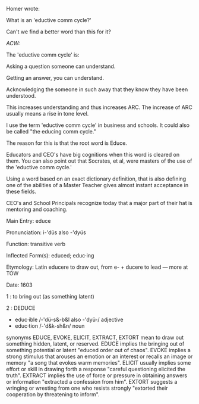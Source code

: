 
Homer wrote:

What is an 'eductive comm cycle?'

Can't we find a better word than this for it?

_ACW:_

The 'eductive comm cycle' is:

Asking a question someone can understand.

Getting an answer, you can understand.

Acknowledging the someone in such away that they know they have
been understood.

This increases understanding and thus increases ARC.  The
increase of ARC usually means a rise in tone level.

I use the term 'eductive comm cycle' in business and schools.  It
could also be called "the educing comm cycle."

The reason for this is that the root word is Educe.

Educators and CEO's have big cognitions when this word is cleared
on them.  You can also point out that Socrates, et al, were masters of
the use of the 'eductive comm cycle.'

Using a word based on an exact dictionary definition, that is
also defining one of the abilities of a Master Teacher gives almost
instant acceptance in these fields.

CEO's and School Principals recognize today that a major part of
their hat is mentoring and coaching.

Main Entry: educe

Pronunciation: i-'düs also -'dyüs

Function: transitive verb

Inflected Form(s): educed; educ·ing

Etymology: Latin educere to draw out, from e- + ducere to lead — more at TOW

Date: 1603

1 : to bring out (as something latent)

2 : DEDUCE
- educ·ible /-'dü-s&-b&l also -'dyü-/ adjective
- educ·tion /-'d&k-sh&n/ noun

synonyms EDUCE, EVOKE, ELICIT, EXTRACT, EXTORT mean to draw out
something hidden, latent, or reserved.  EDUCE implies the bringing out
of something potential or latent "educed order out of chaos".  EVOKE
implies a strong stimulus that arouses an emotion or an interest or
recalls an image or memory "a song that evokes warm memories".  ELICIT
usually implies some effort or skill in drawing forth a response
"careful questioning elicited the truth".  EXTRACT implies the use of
force or pressure in obtaining answers or information "extracted a
confession from him".  EXTORT suggests a wringing or wresting from one
who resists strongly "extorted their cooperation by threatening to
inform".




